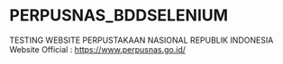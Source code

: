 # PERPUSNAS_BDDSELENIUM </br>
TESTING WEBSITE PERPUSTAKAAN NASIONAL REPUBLIK INDONESIA
</br>
Website Official :
https://www.perpusnas.go.id/
